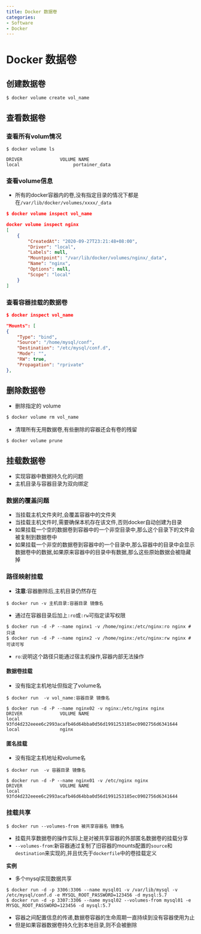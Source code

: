 ```yaml
---
title: Docker 数据卷
categories:
- Software
- Docker
---
```

# Docker 数据卷

## 创建数据卷

```
$ docker volume create vol_name
```

## 查看数据卷

### 查看所有volum情况

```shell
$ docker volume ls

DRIVER              VOLUME NAME
local                    portainer_data
```

### 查看volume信息

- 所有的docker容器内的卷,没有指定目录的情况下都是在`/var/lib/docker/volumes/xxxx/_data`

```json
$ docker volume inspect vol_name

docker volume inspect nginx
[
    {
        "CreatedAt": "2020-09-27T23:21:48+08:00",
        "Driver": "local",
        "Labels": null,
        "Mountpoint": "/var/lib/docker/volumes/nginx/_data",
        "Name": "nginx",
        "Options": null,
        "Scope": "local"
    }
]
```

### 查看容器挂载的数据卷

```json
$ docker inspect vol_name

"Mounts": [
{
    "Type": "bind",
    "Source": "/home/mysql/conf",
    "Destination": "/etc/mysql/conf.d",
    "Mode": "",
    "RW": true,
    "Propagation": "rprivate"
},
```

## 删除数据卷

- 删除指定的 volume

```bash
$ docker volume rm vol_name
```

- 清理所有无用数据卷,有些删除的容器还会有卷的残留

```
$ docker volume prune
```

## 挂载数据卷

- 实现容器中数据持久化的问题
- 主机目录与容器目录为双向绑定

### 数据的覆盖问题

- 当挂载主机文件夹时,会覆盖容器中的文件夹
- 当挂载主机文件时,需要确保本机存在该文件,否则docker自动创建为目录
- 如果挂载一个空的数据卷到容器中的一个非空目录中,那么这个目录下的文件会被复制到数据卷中
- 如果挂载一个非空的数据卷到容器中的一个目录中,那么容器中的目录中会显示数据卷中的数据,如果原来容器中的目录中有数据,那么这些原始数据会被隐藏掉

### 路径映射挂载

- **注意**:容器删除后,主机目录仍然存在

```shell
$ docker run -v 主机目录:容器目录 镜像名
```

- 通过在容器目录后加上`:ro`或`:rw`可指定读写权限

```shell
$ docker run -d -P --name nginx1 -v /home/nginx:/etc/nginx:ro nginx # 只读
$ docker run -d -P --name nginx2 -v /home/nginx:/etc/nginx:rw nginx # 可读可写
```

- `ro`:说明这个路径只能通过宿主机操作,容器内部无法操作

#### 数据卷挂载

- 没有指定主机地址但指定了volume名

```shell
$ docker run  -v vol_name:容器目录 镜像名

$ docker run -d -P --name nginx02 -v nginx:/etc/nginx nginx
DRIVER              VOLUME NAME
local               93fd4d232eeee6c2993acafb46d64bba0d56d1991253185ec0902756d6341644
local               nginx
```

#### 匿名挂载

- 没有指定主机地址和volume名

```shell
$ docker run  -v 容器目录 镜像名

$ docker run -d -P --name nginx01 -v /etc/nginx nginx
DRIVER              VOLUME NAME
local               93fd4d232eeee6c2993acafb46d64bba0d56d1991253185ec0902756d6341644
```

### 挂载共享

```shell
$ docker run --volumes-from 被共享容器名 镜像名
```

- 挂载共享数据卷的操作实际上是对被共享容器的外部匿名数据卷的挂载分享
- `--volumes-from`:新容器通过复制了旧容器的mounts配置的`source`和`destination`来实现的,并且优先于`dockerfile`中的卷挂载定义

**实例**

- 多个mysql实现数据共享

```shell
$ docker run -d -p 3306:3306 --name mysql01 -v /var/lib/mysql -v /etc/mysql/conf.d -e MYSQL_ROOT_PASSWORD=123456 -d mysql:5.7
$ docker run -d -p 3307:3306 --name mysql02 --volumes-from mysql01 -e MYSQL_ROOT_PASSWORD=123456 -d mysql:5.7
```

- 容器之间配置信息的传递,数据卷容器的生命周期一直持续到没有容器使用为止
- 但是如果容器数据卷持久化到本地目录,则不会被删除
